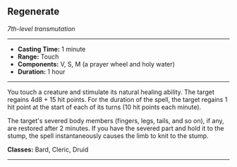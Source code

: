 ﻿## Regenerate
*7th-level transmutation*
___
- **Casting Time:** 1 minute
- **Range:** Touch
- **Components:** V, S, M (a prayer wheel and holy water)
- **Duration:** 1 hour

---
You touch a creature and stimulate its natural healing ability. The target regains 4d8 + 15 hit points. For the duration of the spell, the target regains 1 hit point at the start of each of its turns (10 hit points each minute).

The target's severed body members (fingers, legs, tails, and so on), if any, are restored after 2 minutes. If you have the severed part and hold it to the stump, the spell instantaneously causes the limb to knit to the stump.

**Classes:** Bard, Cleric, Druid


---
